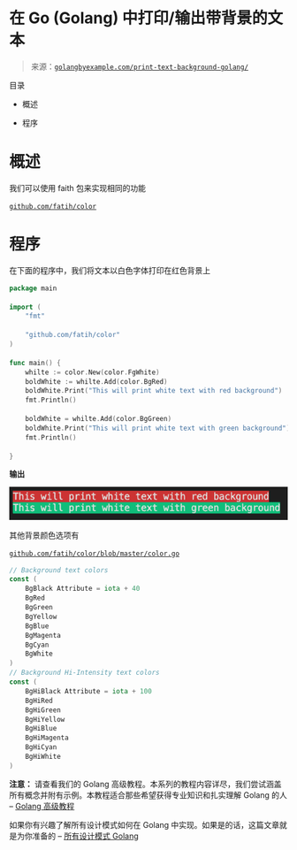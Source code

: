 <!--yml

类别：未分类

日期：2024-10-13 06:41:30

-->

# 在 Go (Golang) 中打印/输出带背景的文本

> 来源：[`golangbyexample.com/print-text-background-golang/`](https://golangbyexample.com/print-text-background-golang/)

目录

+   概述

+   程序

# **概述**

我们可以使用 faith 包来实现相同的功能

[`github.com/fatih/color`](https://github.com/fatih/color)

# **程序**

在下面的程序中，我们将文本以白色字体打印在红色背景上

```go
package main

import (
	"fmt"

	"github.com/fatih/color"
)

func main() {
	whilte := color.New(color.FgWhite)
	boldWhite := whilte.Add(color.BgRed)
	boldWhite.Print("This will print white text with red background")
	fmt.Println()

	boldWhite = whilte.Add(color.BgGreen)
	boldWhite.Print("This will print white text with green background")
	fmt.Println()

}
```

**输出**

![](img/ea7fb62b0e03bad6bfa5fc3f9a2cb0e0.png)

其他背景颜色选项有

[`github.com/fatih/color/blob/master/color.go`](https://github.com/fatih/color/blob/master/color.go)

```go
// Background text colors
const (
    BgBlack Attribute = iota + 40
    BgRed
    BgGreen
    BgYellow
    BgBlue
    BgMagenta
    BgCyan
    BgWhite
)
// Background Hi-Intensity text colors
const (
    BgHiBlack Attribute = iota + 100
    BgHiRed
    BgHiGreen
    BgHiYellow
    BgHiBlue
    BgHiMagenta
    BgHiCyan
    BgHiWhite
)
```

**注意：** 请查看我们的 Golang 高级教程。本系列的教程内容详尽，我们尝试涵盖所有概念并附有示例。本教程适合那些希望获得专业知识和扎实理解 Golang 的人 – [Golang 高级教程](https://golangbyexample.com/golang-comprehensive-tutorial/)

如果你有兴趣了解所有设计模式如何在 Golang 中实现。如果是的话，这篇文章就是为你准备的 – [所有设计模式 Golang](https://golangbyexample.com/all-design-patterns-golang/)


